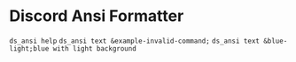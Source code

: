 # Discord Ansi Formatter
`ds_ansi help`
`ds_ansi text &example-invalid-command;`
`ds_ansi text &blue-light;blue with light background`